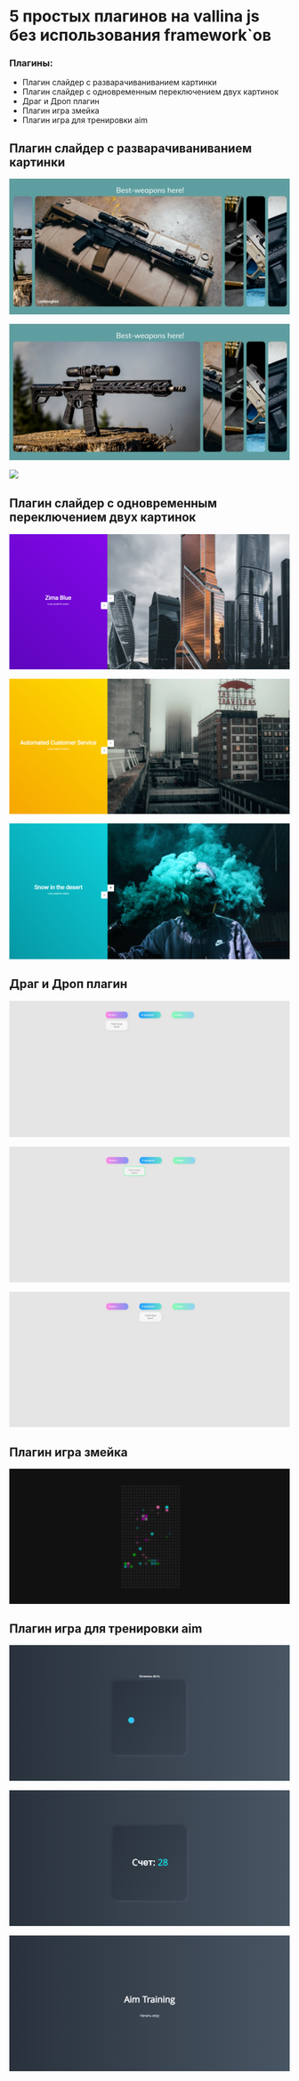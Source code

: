 # 5 простых плагинов на vallina js без использования framework`ов

### Плагины:
- Плагин слайдер с разварачиваниванием картинки
- Плагин слайдер с одновременным переключением двух картинок
- Драг и Дроп плагин
- Плагин игра змейка
- Плагин игра для тренировки aim

## Плагин слайдер с разварачиваниванием картинки

![](images/plugin1/Screenshot_1.png)

![](images/plugin1/Screenshot_2.png)

![](images/plugin1/Screenshot_3.png)

## Плагин слайдер с одновременным переключением двух картинок

![](images/plugin2/Screenshot_1.png)

![](images/plugin2/Screenshot_2.png)

![](images/plugin2/Screenshot_3.png)

## Драг и Дроп плагин

![](images/PluginDrugDrop/Screenshot_1.png)

![](images/PluginDrugDrop/Screenshot_2.png)

![](images/PluginDrugDrop/Screenshot_3.png)

## Плагин игра змейка

![](images/pluginGame1/Screenshot_4.png)

## Плагин игра для тренировки aim

![](images/pluginGame/Screenshot_1.png)

![](images/pluginGame/Screenshot_2.png)

![](images/pluginGame/Screenshot_3.png)





